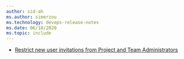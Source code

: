 ```yaml
---
author: sid-ah
ms.author: simerzou
ms.technology: devops-release-notes
ms.date: 06/18/2020
ms.topic: include
---
```


- [Restrict new user invitations from Project and Team Administrators](#restrict-new-user-invitations-from-Project-and-Team-Administrators)

